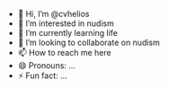 - 👋 Hi, I’m @cvhelios
- 👀 I’m interested in nudism
- 🌱 I’m currently learning life
- 💞️ I’m looking to collaborate on nudism
- 📫 How to reach me here
- 😄 Pronouns: ...
- ⚡ Fun fact: ...

<!---
cvhelios/cvhelios is a ✨ special ✨ repository because its `README.md` (this file) appears on your GitHub profile.
You can click the Preview link to take a look at your changes.
--->
